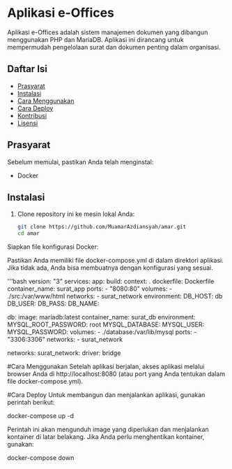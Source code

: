 # Aplikasi e-Offices

Aplikasi e-Offices adalah sistem manajemen dokumen yang dibangun menggunakan PHP dan MariaDB. Aplikasi ini dirancang untuk mempermudah pengelolaan surat dan dokumen penting dalam organisasi.

## Daftar Isi
- [Prasyarat](#prasyarat)
- [Instalasi](#instalasi)
- [Cara Menggunakan](#cara-menggunakan)
- [Cara Deploy](#cara-deploy)
- [Kontribusi](#kontribusi)
- [Lisensi](#lisensi)

## Prasyarat
Sebelum memulai, pastikan Anda telah menginstal:
- Docker

## Instalasi
1. Clone repository ini ke mesin lokal Anda:
   ```bash
   git clone https://github.com/MuamarAzdiansyah/amar.git
   cd amar

Siapkan file konfigurasi Docker:

Pastikan Anda memiliki file docker-compose.yml di dalam direktori aplikasi. Jika tidak ada, Anda bisa membuatnya dengan konfigurasi yang sesuai.

'''bash
version: "3"
services:
  app:
    build:
      context: .
      dockerfile: Dockerfile
    container_name: surat_app
    ports:
      - "8080:80"
    volumes:
      - ./src:/var/www/html
    networks:
      - surat_network
    environment:
      DB_HOST: db
      DB_USER: 
      DB_PASS: 
      DB_NAME: 

  db:
    image: mariadb:latest
    container_name: surat_db
    environment:
      MYSQL_ROOT_PASSWORD: root
      MYSQL_DATABASE: 
      MYSQL_USER: 
      MYSQL_PASSWORD: 
    volumes:
      - ./database:/var/lib/mysql
    ports:
      - "3306:3306"
    networks:
      - surat_network

networks:
  surat_network:
    driver: bridge

#Cara Menggunakan
Setelah aplikasi berjalan, akses aplikasi melalui browser Anda di http://localhost:8080 (atau port yang Anda tentukan dalam file docker-compose.yml).

#Cara Deploy
Untuk membangun dan menjalankan aplikasi, gunakan perintah berikut:

  docker-compose up -d

Perintah ini akan mengunduh image yang diperlukan dan menjalankan kontainer di latar belakang.
Jika Anda perlu menghentikan kontainer, gunakan:

docker-compose down
